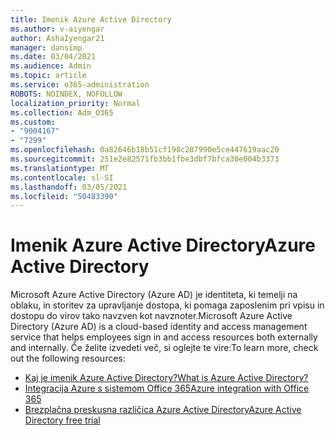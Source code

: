 ```yaml
---
title: Imenik Azure Active Directory
ms.author: v-aiyengar
author: AshaIyengar21
manager: dansimp
ms.date: 03/04/2021
ms.audience: Admin
ms.topic: article
ms.service: o365-administration
ROBOTS: NOINDEX, NOFOLLOW
localization_priority: Normal
ms.collection: Adm_O365
ms.custom:
- "9004167"
- "7299"
ms.openlocfilehash: 0a82646b18b51cf198c287990e5ce447619aac20
ms.sourcegitcommit: 251e2e82571fb3bb1fbe3dbf7bfca30e004b3373
ms.translationtype: MT
ms.contentlocale: sl-SI
ms.lasthandoff: 03/05/2021
ms.locfileid: "50483390"
---
```

# <a name="azure-active-directory"></a><span data-ttu-id="b8700-102">Imenik Azure Active Directory</span><span class="sxs-lookup"><span data-stu-id="b8700-102">Azure Active Directory</span></span>

<span data-ttu-id="b8700-103">Microsoft Azure Active Directory (Azure AD) je identiteta, ki temelji na oblaku, in storitev za upravljanje dostopa, ki pomaga zaposlenim pri vpisu in dostopu do virov tako navzven kot navznoter.</span><span class="sxs-lookup"><span data-stu-id="b8700-103">Microsoft Azure Active Directory (Azure AD) is a cloud-based identity and access management service that helps employees sign in and access resources both externally and internally.</span></span> <span data-ttu-id="b8700-104">Če želite izvedeti več, si oglejte te vire:</span><span class="sxs-lookup"><span data-stu-id="b8700-104">To learn more, check out the following resources:</span></span>

- [<span data-ttu-id="b8700-105">Kaj je imenik Azure Active Directory?</span><span class="sxs-lookup"><span data-stu-id="b8700-105">What is Azure Active Directory?</span></span>](https://go.microsoft.com/fwlink/?linkid=2081145)
- [<span data-ttu-id="b8700-106">Integracija Azure s sistemom Office 365</span><span class="sxs-lookup"><span data-stu-id="b8700-106">Azure integration with Office 365</span></span>](https://go.microsoft.com/fwlink/?linkid=2081218)
- [<span data-ttu-id="b8700-107">Brezplačna preskusna različica Azure Active Directory</span><span class="sxs-lookup"><span data-stu-id="b8700-107">Azure Active Directory free trial</span></span>](https://go.microsoft.com/fwlink/?linkid=2081144)
